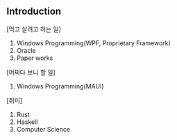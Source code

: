 ## Introduction
[먹고 살려고 하는 일]
1. Windows Programming(WPF, Proprietary Framework)
2. Oracle
3. Paper works

[어쩌다 보니 할 일]
1. Windows Programming(MAUI)

[취미]
1. Rust
2. Haskell
3. Computer Science
